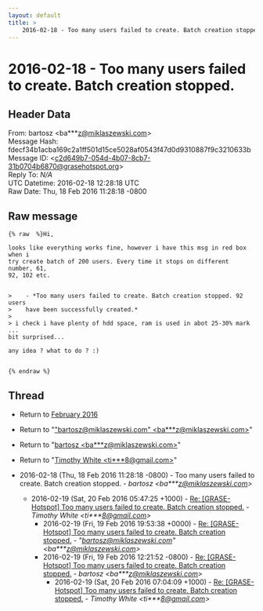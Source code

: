```yaml
---
layout: default
title: >
    2016-02-18 - Too many users failed to create. Batch creation stopped.
---
```


# 2016-02-18 - Too many users failed to create. Batch creation stopped.

## Header Data

From: bartosz \<ba***z@miklaszewski.com\><br>
Message Hash: fdecf34b1acba169c2a1ff501d15ce5028af0543f47d0d9310887f9c3210633b<br>
Message ID: \<c2d649b7-054d-4b07-8cb7-31b0704b6870@grasehotspot.org\><br>
Reply To: _N/A_<br>
UTC Datetime: 2016-02-18 12:28:18 UTC<br>
Raw Date: Thu, 18 Feb 2016 11:28:18 -0800<br>

## Raw message

```
{% raw  %}Hi, 

looks like everything works fine, however i have this msg in red box when i 
try create batch of 200 users. Every time it stops on different number, 61, 
92, 102 etc.


>    - *Too many users failed to create. Batch creation stopped. 92 users 
>    have been successfully created.*
>
> i check i have plenty of hdd space, ram is used in abot 25-30% mark ... 
bit surprised...

any idea ? what to do ? :)


{% endraw %}
```

## Thread

+ Return to [February 2016](/archive/2016/02)

+ Return to "["bartosz@miklaszewski.com" <ba***z<span>@</span>miklaszewski.com>](/authors/ba___z_at_miklaszewski_com)"
+ Return to "[bartosz <ba***z<span>@</span>miklaszewski.com>](/authors/ba___z_at_miklaszewski_com)"
+ Return to "[Timothy White <ti***8<span>@</span>gmail.com>](/authors/ti___8_at_gmail_com)"

+ 2016-02-18 (Thu, 18 Feb 2016 11:28:18 -0800) - Too many users failed to create. Batch creation stopped. - _bartosz \<ba***z@miklaszewski.com\>_
  + 2016-02-19 (Sat, 20 Feb 2016 05:47:25 +1000) - [Re: [GRASE-Hotspot] Too many users failed to create. Batch creation stopped.](/archive/2016/02/c437cba9172c059fdeefc0f2312faa4f11190a9a6a363a8b59c889d582f1d569) - _Timothy White \<ti***8@gmail.com\>_
    + 2016-02-19 (Fri, 19 Feb 2016 19:53:38 +0000) - [Re: [GRASE-Hotspot] Too many users failed to create. Batch creation stopped.](/archive/2016/02/6e84c8fc2803c36661d77ef40a1548dfb592c122f508c0ec5a47960af739e1d2) - _"bartosz@miklaszewski.com" \<ba***z@miklaszewski.com\>_
    + 2016-02-19 (Fri, 19 Feb 2016 12:21:52 -0800) - [Re: [GRASE-Hotspot] Too many users failed to create. Batch creation stopped.](/archive/2016/02/ca40ddae27a22c153bd04f3f9f5ba98ce6e6b07808920ef65c7d89152303f0aa) - _bartosz \<ba***z@miklaszewski.com\>_
      + 2016-02-19 (Sat, 20 Feb 2016 07:04:09 +1000) - [Re: [GRASE-Hotspot] Too many users failed to create. Batch creation stopped.](/archive/2016/02/808bd794a3366e639276773393ddd06c2589a0edff94fdfe37c3250d7cc77143) - _Timothy White \<ti***8@gmail.com\>_

